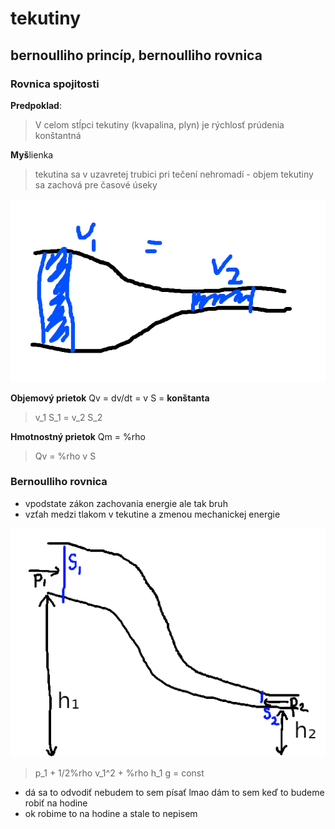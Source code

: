 # tekutiny

## bernoulliho princíp, bernoulliho rovnica

### Rovnica spojitosti

**Predpoklad**:

> V celom stĺpci tekutiny (kvapalina, plyn) je rýchlosť prúdenia konštantná

**Myš**lienka

> tekutina sa v uzavretej trubici pri tečení nehromadí - objem tekutiny sa zachová pre časové úseky

![micv](fyz-e-0.png)

**Objemový prietok** Qv = dv/dt = v S = **konštanta**

> v_1 S_1 = v_2 S_2

**Hmotnostný prietok** Qm = %rho

> Qv = %rho v S

### Bernoulliho rovnica

 - vpodstate zákon zachovania energie ale tak bruh
 - vzťah medzi tlakom v tekutine a zmenou mechanickej energie

![micv](fyz-e-1.png)

> p_1 + 1/2%rho v_1^2 + %rho h_1 g = const

- dá sa to odvodiť nebudem to sem písať lmao dám to sem keď to budeme robiť na hodine
- ok robime to na hodine a stale to nepisem
